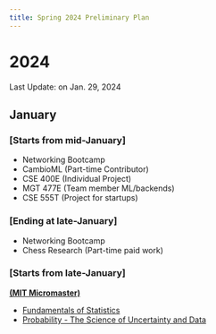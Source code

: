 ```yaml
---
title: Spring 2024 Preliminary Plan
---
```


# 2024
Last Update: on Jan. 29, 2024
## January
### [Starts from mid-January]
- Networking Bootcamp
- CambioML (Part-time Contributor)
- CSE 400E (Individual Project)
- MGT 477E (Team member ML/backends)
- CSE 555T (Project for startups)

### [Ending at late-January]
- Networking Bootcamp
- Chess Research (Part-time paid work)

### [Starts from late-January]
[**(MIT Micromaster)**](https://www.edx.org/masters/micromasters/mitx-statistics-and-data-science-general-track)
- [Fundamentals of Statistics](https://www.edx.org/learn/statistics/massachusetts-institute-of-technology-fundamentals-of-statistics)
- [Probability - The Science of Uncertainty and Data](https://www.edx.org/learn/probability/massachusetts-institute-of-technology-probability-the-science-of-uncertainty-and-data) 

